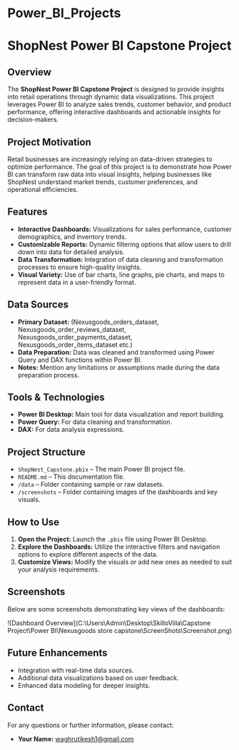 # Power_BI_Projects
# ShopNest Power BI Capstone Project

## Overview
The **ShopNest Power BI Capstone Project** is designed to provide insights into retail operations through dynamic data visualizations. This project leverages Power BI to analyze sales trends, customer behavior, and product performance, offering interactive dashboards and actionable insights for decision-makers.

## Project Motivation
Retail businesses are increasingly relying on data-driven strategies to optimize performance. The goal of this project is to demonstrate how Power BI can transform raw data into visual insights, helping businesses like ShopNest understand market trends, customer preferences, and operational efficiencies.

## Features
- **Interactive Dashboards:** Visualizations for sales performance, customer demographics, and inventory trends.
- **Customizable Reports:** Dynamic filtering options that allow users to drill down into data for detailed analysis.
- **Data Transformation:** Integration of data cleaning and transformation processes to ensure high-quality insights.
- **Visual Variety:** Use of bar charts, line graphs, pie charts, and maps to represent data in a user-friendly format.

## Data Sources
- **Primary Dataset:** (Nexusgoods_orders_dataset, Nexusgoods_order_reviews_dataset, Nexusgoods_order_payments_dataset, Nexusgoods_order_items_dataset etc.)
- **Data Preparation:** Data was cleaned and transformed using Power Query and DAX functions within Power BI.
- **Notes:** Mention any limitations or assumptions made during the data preparation process.

## Tools & Technologies
- **Power BI Desktop:** Main tool for data visualization and report building.
- **Power Query:** For data cleaning and transformation.
- **DAX:** For data analysis expressions.

## Project Structure
- `ShopNest_Capstone.pbix` – The main Power BI project file.
- `README.md` – This documentation file.
- `/data` – Folder containing sample or raw datasets.
- `/screenshots` – Folder containing images of the dashboards and key visuals.

## How to Use
1. **Open the Project:** Launch the `.pbix` file using Power BI Desktop.
2. **Explore the Dashboards:** Utilize the interactive filters and navigation options to explore different aspects of the data.
3. **Customize Views:** Modify the visuals or add new ones as needed to suit your analysis requirements.

## Screenshots
Below are some screenshots demonstrating key views of the dashboards:

![Dashboard Overview](C:\Users\Admin\Desktop\SkilloVilla\Capstone Project\Power BI\Nexusgoods store capstone\ScreenShots\Screenshot.png)
<!-- Add more images as necessary -->

## Future Enhancements
- Integration with real-time data sources.
- Additional data visualizations based on user feedback.
- Enhanced data modeling for deeper insights.


## Contact
For any questions or further information, please contact:
- **Your Name:** [waghrutikesh1@gmail.com](mailto:waghrutikesh1@gmail.com)
